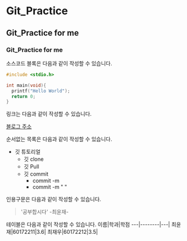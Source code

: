 # Git_Practice

## Git_Practice for me

### Git_Practice for me 

소스코드 블록은 다음과 같이 작성할 수 있습니다.

```c
#include <stdio.h>

int main(void){
  printf("Hello World");
  return 0;
}

```
링크는 다음과 같이 작성할 수 있습니다.

[블로그 주소](https://blog.naver.com/luck2jay97)


순서없는 목록은 다음과 같이 작성할 수 있습니다.
* 깃 튜토리얼
  * 깃 clone
  * 깃 Pull
  * 깃 commit
    * commit -m
    * commit -m " "


인용구문은 다음과 같이 작성할 수 있습니다.

>'공부합시다' -최윤재-

테이블은 다음과 같이 작성할 수 있습니다.
이름|학과|학점
---|--------|---|
최윤재|60172211|3.6|
최재우|60172212|3.5|

